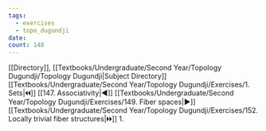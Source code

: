 ```yaml
---
tags:
  - exercises
  - topo_dugundji
date: 
count: 148
---
```

[[Directory]], [[Textbooks/Undergraduate/Second Year/Topology Dugundji/Topology Dugundji|Subject Directory]]
[[Textbooks/Undergraduate/Second Year/Topology Dugundji/Exercises/1. Sets|🞀🞀]] [[147. Associativity|◀]] [[Textbooks/Undergraduate/Second Year/Topology Dugundji/Exercises/149. Fiber spaces|▶]] [[Textbooks/Undergraduate/Second Year/Topology Dugundji/Exercises/152. Locally trivial fiber structures|🞂🞂]]
1. 